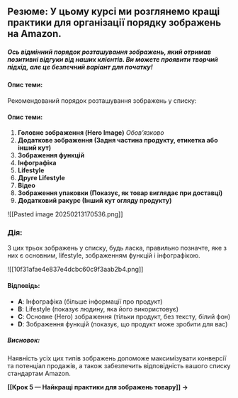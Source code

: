 ## **Резюме**: У цьому курсі ми розглянемо кращі практики для організації порядку зображень на Amazon.

##### Ось відмінний порядок розташування зображень, який отримав позитивні відгуки від наших клієнтів. Ви можете проявити творчий підхід, але це безпечний варіант для початку!

#### Опис теми:
Рекомендований порядок розташування зображень у списку:
#### Опис теми:
1. **Головне зображення (Hero Image)** _Обов’язково_  
2. **Додаткове зображення (Задня частина продукту, етикетка або інший кут)**  
3. **Зображення функцій**  
4. **Інфографіка**  
5. **Lifestyle**  
6. **Друге Lifestyle**  
7. **Відео**  
8. **Зображення упаковки (Показує, як товар виглядає при доставці)**  
9. **Додатковий ракурс (Інший кут огляду продукту)**  

![[Pasted image 20250213170536.png]]
### Дія:
З цих трьох зображень у списку, будь ласка, правильно позначте, яке з них є основним, lifestyle, зображенням функцій і інфографікою.

![[10f31afae4e837e4dcbc60c9f3aab2b4.png]]

#### Відповідь:
- **A**: Інфографіка (більше інформації про продукт)
- **B**: Lifestyle (показує людину, яка його використовує)
- **C**: Основне (Hero) зображення (тільки продукт, без тексту, білий фон)
- **D**: Зображення функцій (показує, що продукт може зробити для вас)

##### **Висновок**:
Наявність усіх цих типів зображень допоможе максимізувати конверсії та потенціал продажів, а також забезпечить відповідність вашого списку стандартам Amazon.

**[[Крок 5 — Найкращі практики для зображень товару]] →**